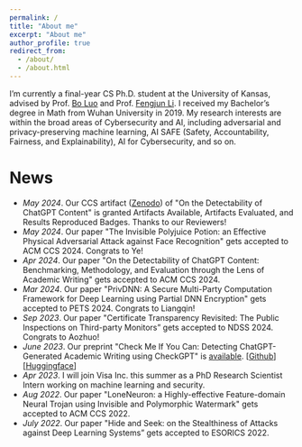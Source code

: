 ```yaml
---
permalink: /
title: "About me"
excerpt: "About me"
author_profile: true
redirect_from: 
  - /about/
  - /about.html
---
```


I’m currently a final-year CS Ph.D. student at the University of Kansas, advised by Prof. [Bo Luo](http://www.ittc.ku.edu/~bluo/) and Prof. [Fengjun Li](http://www.ittc.ku.edu/~fli/index.html). I received my Bachelor’s degree in Math from Wuhan University in 2019. My research interests are within the broad areas of Cybersecurity and AI, including adversarial and privacy-preserving machine learning, AI SAFE (Safety, Accountability, Fairness, and Explainability), AI for Cybersecurity, and so on.

<p style="color: red;">
<!--I am to join Boise State University as a Tenure-Track Assistant Professor in Fall 2024. I am looking for self-motivated students to join my group. Please contact me at {julianzy2024 AT gmail DOT com} if you are interested! -->
</p>

News
======
* *May 2024*. Our CCS artifact ([Zenodo](https://zenodo.org/doi/10.5281/zenodo.11046882)) of "On the Detectability of ChatGPT Content" is granted Artifacts Available, Artifacts Evaluated, and Results Reproduced Badges. Thanks to our Reviewers!
* *May 2024*. Our paper "The Invisible Polyjuice Potion: an Effective Physical Adversarial Attack against Face Recognition" gets accepted to ACM CCS 2024. Congrats to Ye!
* *Apr 2024*. Our paper "On the Detectability of ChatGPT Content: Benchmarking, Methodology, and Evaluation through the Lens of Academic Writing" gets accepted to ACM CCS 2024. 
* *Mar 2024*. Our paper "PrivDNN: A Secure Multi-Party Computation Framework for Deep Learning using Partial DNN Encryption" gets accepted to PETS 2024. Congrats to Liangqin!
* *Sep 2023*. Our paper "Certificate Transparency Revisited: The Public Inspections on Third-party Monitors” gets accepted to NDSS 2024. Congrats to Aozhuo!
* *June 2023*. Our preprint "Check Me If You Can: Detecting ChatGPT-Generated Academic Writing using CheckGPT" is [available](https://arxiv.org/abs/2306.05524). [[Github](https://github.com/liuzey/CheckGPT)][[Huggingface](https://huggingface.co/julianzy/CheckGPT)]
* *Apr 2023*. I will join Visa Inc. this summer as a PhD Research Scientist Intern working on machine learning and security.
* *Aug 2022*. Our paper "LoneNeuron: a Highly-effective Feature-domain Neural Trojan using Invisible and Polymorphic Watermark" gets accepted to ACM CCS 2022.
* *July 2022*. Our paper "Hide and Seek: on the Stealthiness of Attacks against Deep Learning Systems” gets accepted to ESORICS 2022.
